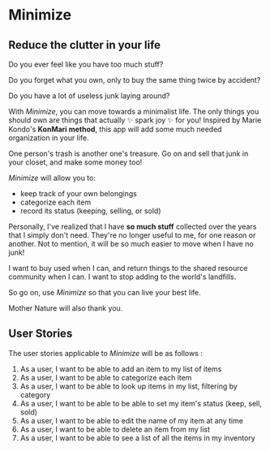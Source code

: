 # Minimize

## Reduce the clutter in your life

Do you ever feel like you have too much stuff? 

Do you forget what you own, only to buy the same thing twice by accident? 

Do you have a lot of useless junk laying around?

With *Minimize*, you can move towards a minimalist life. The only things you should own are things that actually :sparkles: spark joy :sparkles: for you! Inspired by Marie Kondo's **KonMari method**, this app will add some much needed organization in your life.

One person's trash is another one's treasure. Go on and sell that junk in your closet, and make some money too! 

*Minimize* will allow you to:
- keep track of your own belongings
- categorize each item
- record its status (keeping, selling, or sold)

Personally, I've realized that I have **so much stuff** collected over the years that I simply don't need. They're no longer useful to me, for one reason or another. Not to mention, it will be so much easier to move when I have no junk!  

I want to buy used when I can, and return things to the shared resource community when I can. I want to stop adding to the world's landfills. 

So go on, use *Minimize* so that you can live your best life.

Mother Nature will also thank you. 

## User Stories

The user stories applicable to *Minimize* will be as follows :
1. As a user, I want to be able to add an item to my list of items 
2. As a user, I want to be able to categorize each item
3. As a user, I want to be able to look up items in my list, filtering by category
4. As a user, I want to be able to be able to set my item's status (keep, sell, sold)
5. As a user, I want to be able to edit the name of my item at any time
6. As a user, I want to be able to delete an item from my list 
7. As a user, I want to be able to see a list of all the items in my inventory